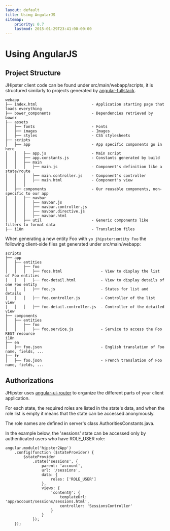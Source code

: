 ```yaml
---
layout: default
title: Using AngularJS
sitemap:
    priority: 0.7
    lastmod: 2015-01-29T23:41:00-00:00
---
```


# <i class="fa fa-university"></i> Using AngularJS

## Project Structure

JHipster client code can be found under src/main/webapp/scripts, it is structured similarly to projects generated by [angular-fullstack](https://github.com/DaftMonk/generator-angular-fullstack).

    webapp
    ├── index.html                        - Application starting page that loads everything
    ├── bower_components                  - Dependencies retrieved by bower
    ├── assets
    │   ├── fonts                         - Fonts
    │   ├── images                        - Images
    │   ├── styles                        - CSS stylesheets
    ├── scripts
    │   ├── app                           - App specific components go in here
    │   │   ├── app.js                    - Main script
    │   │   ├── app.constants.js          - Constants generated by build
    │   │   ├── main
    │   │   │   ├── main.js               - Component's definition like a state/route
    │   │   │   ├── main.controller.js    - Component's controller
    │   │   │   ├── main.html             - Component's view
    │   │   │
    │   ├── components                    - Our reusable components, non-specific to our app
    │   │   ├── navbar
    │   │   │   ├── navbar.js
    │   │   │   ├── navbar.controller.js  
    │   │   │   ├── navbar.directive.js
    │   │   │   ├── navbar.html
    │   │   ├── util                      - Generic components like filters to format data
    ├── i18n                              - Translation files

When generating a new entity Foo with `yo jhipster:entity Foo` the following client-side files get generated under src/main/webapp:

    scripts
    ├── app
    │   ├── entities                          
    │   │   ├── foo
    │   │   │   ├── foos.html                 - View to display the list of Foo entities
    │   │   │   ├── foo-detail.html           - View to display details of one Foo entity
    │   │   │   ├── foo.js                    - States for list and details
    │   │   │   ├── foo.controller.js         - Controller of the list view
    │   │   │   ├── foo-detail.controller.js  - Controller of the detailed  view
    ├── components
    │   ├── entities
    │   │   ├── foo
    │   │   │   ├── foo.service.js            - Service to access the Foo REST resource
    i18n
    ├── en
    │   ├── foo.json                          - English translation of Foo name, fields, ...
    ├── fr
    │   ├── foo.json                          - French translation of Foo name, fields, ...


## Authorizations

JHipster uses [angular-ui-router](http://angular-ui.github.io/ui-router/) to organize the different parts of your client application.

For each state, the required roles are listed in the state's data, and when the role list is empty it means that the state can be accessed anonymously.

The role names are defined in server's class AuthoritiesConstants.java.

In the example below, the 'sessions' state can be accessed only by authenticated users who have ROLE_USER role:

    angular.module('hipster2App')
        .config(function ($stateProvider) {
            $stateProvider
                .state('sessions', {
                    parent: 'account',
                    url: '/sessions',
                    data: {
                        roles: ['ROLE_USER']
                    },
                    views: {
                        'content@': {
                            templateUrl: 'app/account/sessions/sessions.html',
                            controller: 'SessionsController'
                        }
                    }
                });
        });

